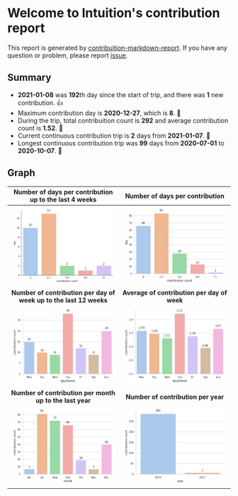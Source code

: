 # Welcome to lntuition's contribution report
This report is generated by [contribuition-markdown-report](https://github.com/lntuition/contribution-markdown-report).
If you have any question or problem, please report [issue](https://github.com/lntuition/contribution-markdown-report/issues).
## Summary
- **2021-01-08** was **192**th day since the start of trip, and there was **1** new contribution. :+1:
- Maximum contribution day is **2020-12-27**, which is **8**. :muscle:
- During the trip, total contribuition count is **292** and average contribution count is **1.52**. :clap:
- Current continuous contribution trip is **2** days from **2021-01-07**. :walking:
- Longest continuous contribution trip was **99** days from **2020-07-01** to **2020-10-07**. :running:
## Graph
|     **Number of days per contribution up to the last 4 weeks**     |     **Number of days per contribution**     |
|:------------------------------------------------------------------:|:-------------------------------------------:|
|                  ![](asset/count-sum-recent.png)                   |        ![](asset/count-sum-full.png)        |
| **Number of contribution per day of week up to the last 12 weeks** | **Average of contribution per day of week** |
|                ![](asset/dayofweek-sum-recent.png)                 |     ![](asset/dayofweek-mean-full.png)      |
|      **Number of contribution per month up to the last year**      |     **Number of contribution per year**     |
|                  ![](asset/month-sum-recent.png)                   |        ![](asset/year-sum-full.png)         |